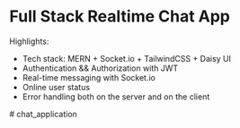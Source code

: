 #  Full Stack Realtime Chat App 



Highlights:

- Tech stack: MERN + Socket.io + TailwindCSS + Daisy UI
- Authentication && Authorization with JWT
- Real-time messaging with Socket.io
- Online user status
- Error handling both on the server and on the client

#   c h a t _ a p p l i c a t i o n  
 